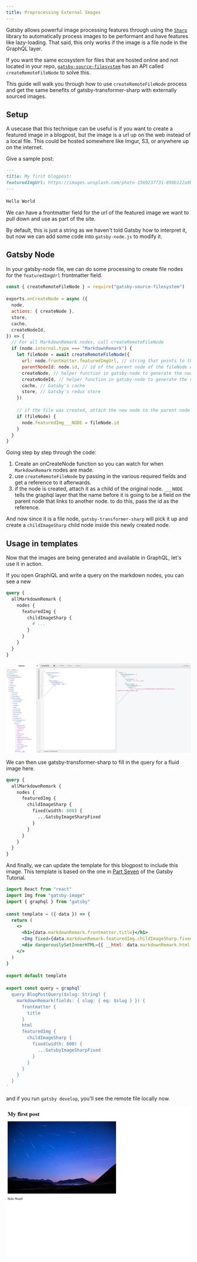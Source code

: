 ```yaml
---
title: Preprocessing External Images
---
```


Gatsby allows powerful image processing features through using the [`Sharp`](https://github.com/lovell/sharp/) library to automatically process images to be performant and have features like lazy-loading. That said, this only works if the image is a file node in the GraphQL layer.

If you want the same ecosystem for files that are hosted online and not located in your repo, [`gatsby-source-filesystem`](/packages/gatsby-source-filesystem/) has an API called `createRemoteFileNode` to solve this.

This guide will walk you through how to use `createRemoteFileNode` process and get the same benefits of gatsby-transformer-sharp with externally sourced images.

## Setup

A usecase that this technique can be useful is if you want to create a featured image in a blogpost, but the image is a url up on the web instead of a local file. This could be hosted somewhere like Imgur, S3, or anywhere up on the internet.

Give a sample post:

```markdown
---
title: My first blogpost!
featuredImgUrl: https://images.unsplash.com/photo-1560237731-890b122a9b6c
---

Hello World
```

We can have a frontmatter field for the url of the featured image we want to pull down and use as part of the site.

By default, this is just a string as we haven't told Gatsby how to interpret it, but now we can add some code into `gatsby-node.js` to modify it.

## Gatsby Node

In your gatsby-node file, we can do some processing to create file nodes for the `featuredImgUrl` frontmatter field.

```js:title=gatsby-node.js
const { createRemoteFileNode } = require("gatsby-source-filesystem")

exports.onCreateNode = async ({
  node,
  actions: { createNode },
  store,
  cache,
  createNodeId,
}) => {
  // For all MarkdownRemark nodes, call createRemoteFileNode
  if (node.internal.type === "MarkdownRemark") {
    let fileNode = await createRemoteFileNode({
      url: node.frontmatter.featuredImgUrl, // string that points to the URL of the image
      parentNodeId: node.id, // id of the parent node of the fileNode we are going to create
      createNode, // helper function in gatsby-node to generate the node
      createNodeId, // helper function in gatsby-node to generate the node id
      cache, // Gatsby's cache
      store, // Gatsby's redux store
    })

    // if the file was created, attach the new node to the parent node
    if (fileNode) {
      node.featuredImg___NODE = fileNode.id
    }
  }
}
```

Going step by step through the code:

1. Create an onCreateNode function so you can watch for when `MarkdownRemark` nodes are made.
2. use `createRemoteFileNode` by passing in the various required fields and get a reference to it afterwards.
3. if the node is created, attach it as a child of the original node. `___NODE` tells the graphql layer that the name before it is going to be a field on the parent node that links to another node. to do this, pass the id as the reference.

And now since it is a file node, `gatsby-transformer-sharp` will pick it up and create a `childImageSharp` child node inside this newly created node.

## Usage in templates

Now that the images are being generated and available in GraphQL, let's use it in action.

If you open GraphiQL and write a query on the markdown nodes, you can see a new

```graphql
query {
  allMarkdownRemark {
    nodes {
      featuredImg {
        childImageSharp {
          # ...
        }
      }
    }
  }
}
```

![Screenshot of GraphiQL with above query inserted](images/remote-file-node-graphiql-preview.png)

We can then use gatsby-transformer-sharp to fill in the query for a fluid image here.

```graphql
query {
  allMarkdownRemark {
    nodes {
      featuredImg {
        childImageSharp {
          fixed(width: 600) {
            ...GatsbyImageSharpFixed
          }
        }
      }
    }
  }
}
```

And finally, we can update the template for this blogpost to include this image. This template is based on the one in [Part Seven](/tutorial/part-seven/) of the Gatsby Tutorial.

```jsx
import React from "react"
import Img from "gatsby-image"
import { graphql } from "gatsby"

const template = ({ data }) => {
  return (
    <>
      <h1>{data.markdownRemark.frontmatter.title}</h1>
      <Img fixed={data.markdownRemark.featuredImg.childImageSharp.fixed} />
      <div dangerouslySetInnerHTML={{ __html: data.markdownRemark.html }} />
    </>
  )
}

export default template

export const query = graphql`
  query BlogPostQuery($slug: String) {
    markdownRemark(fields: { slug: { eq: $slug } }) {
      frontmatter {
        title
      }
      html
      featuredImg {
        childImageSharp {
          fixed(width: 600) {
            ...GatsbyImageSharpFixed
          }
        }
      }
    }
  }
`
```

and if you run `gatsby develop`, you'll see the remote file locally now.

![Screenshot of rendered blopost with featured image](images/remote-file-node-blogpost.png)
